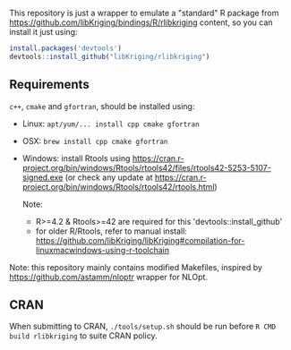 This repository is just a wrapper to emulate a "standard" R package
from https://github.com/libKriging/bindings/R/rlibkriging content,
so you can install it just using:

```r
install.packages('devtools')
devtools::install_github("libKriging/rlibkriging")
```

## Requirements

`c++`, `cmake` and `gfortran`, should be installed using:

* Linux: `apt/yum/... install cpp cmake gfortran`

* OSX: `brew install cpp cmake gfortran`

* Windows: install Rtools
  using https://cran.r-project.org/bin/windows/Rtools/rtools42/files/rtools42-5253-5107-signed.exe (or check any update at https://cran.r-project.org/bin/windows/Rtools/rtools42/rtools.html)

  Note:
    * R>=4.2 & Rtools>=42 are required for this 'devtools::install_github'
    * for older R/Rtools, refer to manual
      install: https://github.com/libKriging/libKriging#compilation-for-linuxmacwindows-using-r-toolchain

Note: this repository mainly contains modified Makefiles, inspired by https://github.com/astamm/nloptr wrapper for
NLOpt.

## CRAN

When submitting to CRAN, `./tools/setup.sh` should be run before `R CMD build rlibkriging` to suite CRAN policy.
